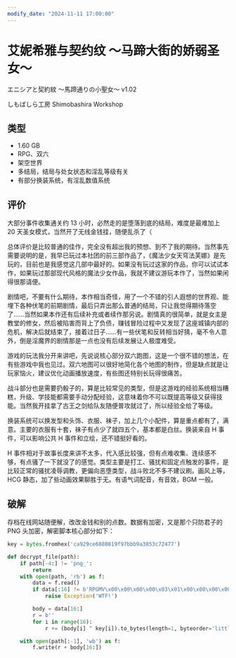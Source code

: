 ```yaml
---
modify_date: "2024-11-11 17:00:00"
---
```


# 艾妮希雅与契约纹 ～马蹄大街的娇弱圣女～

エニシアと契約紋 ～馬蹄通りの小聖女～ v1.02

しもばしら工房 Shimobashira Workshop

## 类型

- 1.60 GB
- RPG、双六
- 架空世界
- 多结局，结局与处女状态和淫乱等级有关
- 有部分换装系统，有淫乱数值系统

## 评价

大部分事件收集通关约 13 小时，必然走的是堕落到底的结局，难度是最难加上 20 天圣女模式，当然开了无线金钱挂，随便乱杀了（

总体评价是比较普通的佳作，完全没有超出我的预想、到不了我的期待。当然事先需要说明的是，我早已玩过本社团的前三部作品了，《魔法少女天穹法芙娜》是先玩的，目前也是我感觉这几部中最好的。如果没有玩过这家的作品，你可以试试本作，如果玩过那部现代风格的魔法少女作品，我就不建议游玩本作了，当然如果闲得很那请便。

剧情吧，不要有什么期待，本作相当奇怪，用了一个不错的引人遐想的世界观、能埋下各种伏笔的前期剧情，最后只弄出那么普通的结局，只让我觉得期待落空了……当然如果本作还有后续补充或者续作那另说。剧情真的很简单，就是女主是教堂的修女，然后被陷害而背上了负债，赚钱冒险过程中又发现了这座城镇内部的危机，解决后就结束了，接着过日子……有一些伏笔和反转相当好猜，毫不令人意外，倒是淫魔界的剧情那是一点也没有后续发展让人极度难受。

游戏的玩法我分开来讲吧，先说说核心部分双六跑图，这是一个很不错的想法，在有些游戏中我也见过。双六地图可以很好地简化各个地图的制作，但是缺点就是让玩家恼火，建议优化动画播放速度，有些图还特别长玩得很痛苦。

战斗部分也是需要扔骰子的，算是比较常见的类型，但是这游戏的经验系统相当糟糕，升级、学技能都需要手动分配经验，这意味着你不可以既提高等级又获得技能。当然我开挂拿了古王之剑给队友随便普攻就过了，所以经验全给了等级。

换装系统可以换发型和头饰、衣服、袜子，加上几个小配件，算是重点都有了，满意。主要的衣服有十套，袜子有点少了就四五个，基本都是白丝。换装来自 H 事件，可以影响公共 H 事件和立绘，还不错挺好看的。

H 事件相对于故事长度来讲不太多，代入感比较强，但有点难收集、连续感不够，有点骚了一下就没了的感觉。类型主要是打工、骚扰和固定点触发的事件，是比较正常的骚扰凌辱调教，更偏向恶堕类型，战斗败北不多不建议刷。画风上等，HCG 静态，加了些动画效果聊胜于无。有语气词配音，有音效，BGM 一般。

## 破解

存档在线网站随便解，改改金钱和别的点数。数据有加密，又是那个只防君子的 PNG 头加密，解密脚本核心部分如下：

```python
key = bytes.fromhex('ca929ce6880819f97bbb9a3853c72477')

def decrypt_file(path):
    if path[-4:] != 'png_':
        return
    with open(path, 'rb') as f:
        data = f.read()
        if data[:16] != b'RPGMV\x00\x00\x00\x00\x03\x01\x00\x00\x00\x00\x00':
            raise Exception('WTF!')

        body = data[16:]
        r = b''
        for i in range(16):
            r += (body[i] ^ key[i]).to_bytes(length=1, byteorder='little')

    with open(path[:-1], 'wb') as f:
        f.write(r + body[16:])
```

